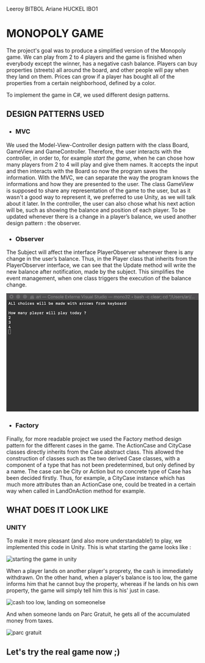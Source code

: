 
Leeroy BITBOL
Ariane HUCKEL
IBO1



# MONOPOLY GAME

The project's goal was to produce a simplified version of the Monopoly game.
We can play from 2 to 4 players and the game is finished when everybody except the winner, has a negative cash balance. Players can buy properties (streets) all around the board, and other people will pay when they land on them. Prices can grow if a player has bought all of the properties from a certain neighborhood, defined by a color.

To implement the game in C#, we used different design patterns.

## DESIGN PATTERNS USED

 * ### MVC

We used the Model-View-Controller design pattern with the class Board, GameView and GameController. Therefore, the user interacts with the controller, in order to, for example *start the game*, when he can chose how many players from 2 to 4 will play and give them names. It accepts the input and then interacts with the Board so now the program saves the information. With the MVC, we can separate the way the program knows the informations and how they are presented to the user. The class GameView is supposed to share any representation of the game to the user, but as it wasn't a good way to represent it, we preferred to use Unity, as we will talk about it later. In the controller, the user can also chose what his next action will be, such as showing the balance and position of each player. 
To be updated whenever there is a change in a player’s balance, we used another design pattern : the observer.


* ### Observer

The Subject will affect the interface PlayerObserver whenever there is any change in the user’s balance. Thus, in the Player class that inherits from the PlayerObserver interface, we can see that the Update method will write the new balance after notification, made by the subject. This simplifies the event management, when one class triggers the execution of the balance change.

![observer notification in Player class](notificationobserver.gif)

* ### Factory

Finally, for more readable project we used the Factory method design pattern for the different cases in the game. The ActionCase and CityCase classes directly inherits from the Case abstract class.  This allowed the construction of classes such as the two derived Case classes, with a component of a type that has not been predetermined, but only defined by a name. The case can be City or Action but no concrete type of Case has been decided firstly.
Thus, for example, a CityCase instance which has much more attributes than an ActionCase one, could be treated in a certain way when called in LandOnAction method for example.




## WHAT DOES IT LOOK LIKE

### UNITY
        
To make it more pleasant (and also more understandable!) to play, we implemented this code in Unity. This is what starting the game looks like :

![starting the game in unity](startingthegame.gif)


When a player lands on another player's proprety, the cash is immediately withdrawn.
On the other hand, when a player's balance is too low, the game informs him that he cannot buy the property, whereas if he lands on his own property, the game will simply tell him this is his' just in case.

![cash too low, landing on someonelse](actions.gif)


And when someone lands on Parc Gratuit, he gets all of the accumulated money from taxes.

![parc gratuit](parcgratuit.gif)


## Let's try the real game now ;)









